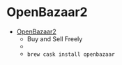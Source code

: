 # OpenBazaar2
- [OpenBazaar2](https://www.openbazaar.org/)
  -  Buy and Sell Freely
  - 
  - `brew cask install openbazaar`

